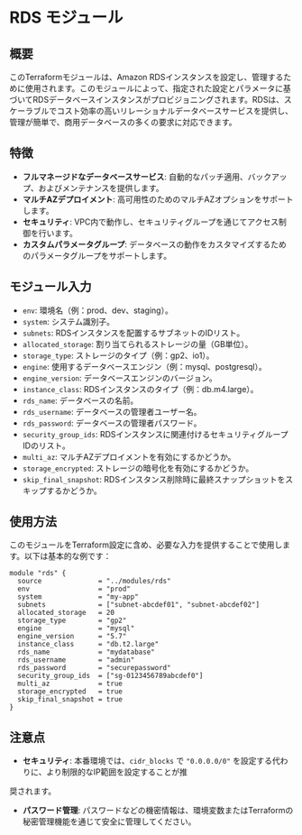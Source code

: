 # RDS モジュール

## 概要
このTerraformモジュールは、Amazon RDSインスタンスを設定し、管理するために使用されます。このモジュールによって、指定された設定とパラメータに基づいてRDSデータベースインスタンスがプロビジョニングされます。RDSは、スケーラブルでコスト効率の高いリレーショナルデータベースサービスを提供し、管理が簡単で、商用データベースの多くの要求に対応できます。

## 特徴
- **フルマネージドなデータベースサービス**: 自動的なパッチ適用、バックアップ、およびメンテナンスを提供します。
- **マルチAZデプロイメント**: 高可用性のためのマルチAZオプションをサポートします。
- **セキュリティ**: VPC内で動作し、セキュリティグループを通じてアクセス制御を行います。
- **カスタムパラメータグループ**: データベースの動作をカスタマイズするためのパラメータグループをサポートします。

## モジュール入力
- `env`: 環境名（例：prod、dev、staging）。
- `system`: システム識別子。
- `subnets`: RDSインスタンスを配置するサブネットのIDリスト。
- `allocated_storage`: 割り当てられるストレージの量（GB単位）。
- `storage_type`: ストレージのタイプ（例：gp2、io1）。
- `engine`: 使用するデータベースエンジン（例：mysql、postgresql）。
- `engine_version`: データベースエンジンのバージョン。
- `instance_class`: RDSインスタンスのタイプ（例：db.m4.large）。
- `rds_name`: データベースの名前。
- `rds_username`: データベースの管理者ユーザー名。
- `rds_password`: データベースの管理者パスワード。
- `security_group_ids`: RDSインスタンスに関連付けるセキュリティグループIDのリスト。
- `multi_az`: マルチAZデプロイメントを有効にするかどうか。
- `storage_encrypted`: ストレージの暗号化を有効にするかどうか。
- `skip_final_snapshot`: RDSインスタンス削除時に最終スナップショットをスキップするかどうか。

## 使用方法
このモジュールをTerraform設定に含め、必要な入力を提供することで使用します。以下は基本的な例です：

```hcl
module "rds" {
  source              = "../modules/rds"
  env                 = "prod"
  system              = "my-app"
  subnets             = ["subnet-abcdef01", "subnet-abcdef02"]
  allocated_storage   = 20
  storage_type        = "gp2"
  engine              = "mysql"
  engine_version      = "5.7"
  instance_class      = "db.t2.large"
  rds_name            = "mydatabase"
  rds_username        = "admin"
  rds_password        = "securepassword"
  security_group_ids  = ["sg-0123456789abcdef0"]
  multi_az            = true
  storage_encrypted   = true
  skip_final_snapshot = true
}
```

## 注意点
- **セキュリティ**: 本番環境では、`cidr_blocks` で `"0.0.0.0/0"` を設定する代わりに、より制限的なIP範囲を設定することが推

奨されます。
- **パスワード管理**: パスワードなどの機密情報は、環境変数またはTerraformの秘密管理機能を通じて安全に管理してください。